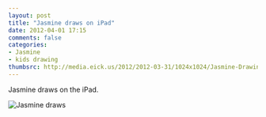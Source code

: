```yaml
---
layout: post
title: "Jasmine draws on iPad"
date: 2012-04-01 17:15
comments: false
categories: 
- Jasmine
- kids drawing
thumbsrc: http://media.eick.us/2012/2012-03-31/1024x1024/Jasmine-Drawing.jpg
---
```

Jasmine draws on the iPad.



![Jasmine draws](http://media.eick.us/media/photographs/2012/2012-03-31/Jasmine-Drawing.jpg)

